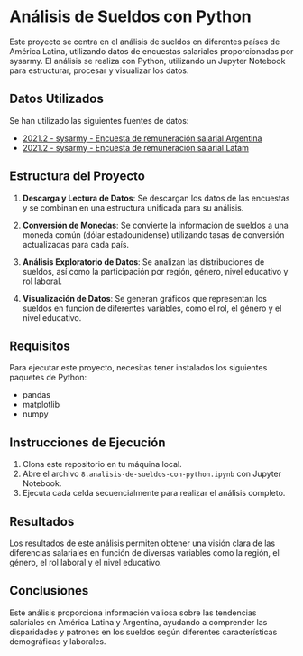 # Análisis de Sueldos con Python

Este proyecto se centra en el análisis de sueldos en diferentes países de América Latina, utilizando datos de encuestas salariales proporcionadas por sysarmy. El análisis se realiza con Python, utilizando un Jupyter Notebook para estructurar, procesar y visualizar los datos.

## Datos Utilizados

Se han utilizado las siguientes fuentes de datos:

- [2021.2 - sysarmy - Encuesta de remuneración salarial Argentina](https://docs.google.com/spreadsheets/d/1-ZRznwS4TK74o90aOiCKS5SiXxUQ2buN1wxZIMHQmzQ/edit#gid=557755710)
- [2021.2 - sysarmy - Encuesta de remuneración salarial Latam](https://docs.google.com/spreadsheets/d/1BkBNt1MHVS7DeIlpgmK9l6krtSQ5t_olRhlcyxMeKy0/edit#gid=557755710)

## Estructura del Proyecto

1. **Descarga y Lectura de Datos**: Se descargan los datos de las encuestas y se combinan en una estructura unificada para su análisis.
   
2. **Conversión de Monedas**: Se convierte la información de sueldos a una moneda común (dólar estadounidense) utilizando tasas de conversión actualizadas para cada país.

3. **Análisis Exploratorio de Datos**: Se analizan las distribuciones de sueldos, así como la participación por región, género, nivel educativo y rol laboral.

4. **Visualización de Datos**: Se generan gráficos que representan los sueldos en función de diferentes variables, como el rol, el género y el nivel educativo.

## Requisitos

Para ejecutar este proyecto, necesitas tener instalados los siguientes paquetes de Python:

- pandas
- matplotlib
- numpy

## Instrucciones de Ejecución

1. Clona este repositorio en tu máquina local.
2. Abre el archivo `8.analisis-de-sueldos-con-python.ipynb` con Jupyter Notebook.
3. Ejecuta cada celda secuencialmente para realizar el análisis completo.

## Resultados

Los resultados de este análisis permiten obtener una visión clara de las diferencias salariales en función de diversas variables como la región, el género, el rol laboral y el nivel educativo. 

## Conclusiones

Este análisis proporciona información valiosa sobre las tendencias salariales en América Latina y Argentina, ayudando a comprender las disparidades y patrones en los sueldos según diferentes características demográficas y laborales.
